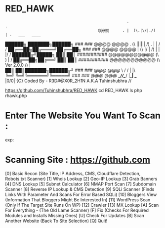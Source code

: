 # RED_HAWK

                                                           .              .
                                              @@@@@      . |  (\.|\/|./)  | .   ___   ____
  ██████╗ ███████╗██████╗    ###     ###    @@@@ @@@@    .   (\ |||||| /)   .  |   | /   /
  ██╔══██╗██╔════╝██╔══██╗   ###     ###   @@@@   @@@@   |  (\  |/  \|  /)  |  |   |/   /
  ██████╔╝█████╗  ██║  ██║   ###########   @@@@@@@@@@@     (\             )    |       /
  ██╔══██╗██╔══╝  ██║  ██║   ###########   @@@@@@@@@@@    (\  Ver  2.0.0  /)   |       \
  ██║  ██║███████╗██████╔╝   ###     ###   @@@     @@@     \      \/      /    |   |\   \
  ╚═╝  ╚═╝╚══════╝╚═════╝    ###     ###   @@@     @@@      \____/\/\____/     |___| \___\
                                                                |0\/0|
         {C} Coded By - R3D#@X0R_2H1N A.K.A Tuhinshubhra         \/\/

https://github.com/Tuhinshubhra/RED_HAWK
cd RED_HAWK
ls
php rhawk.php
# Enter The Website You Want To Scan : 
exp:

#  Scanning Site : https://github.com
      

 [0]  Basic Recon (Site Title, IP Address, CMS, Cloudflare Detection, Robots.txt Scanner) 
 [1]  Whois Lookup 
 [2]  Geo-IP Lookup 
 [3]  Grab Banners 
 [4]  DNS Lookup 
 [5]  Subnet Calculator 
 [6]  NMAP Port Scan 
 [7]  Subdomain Scanner 
 [8]  Reverse IP Lookup & CMS Detection 
 [9]  SQLi Scanner (Finds Links With Parameter And Scans For Error Based SQLi) 
 [10] Bloggers View (Information That Bloggers Might Be Interested In) 
 [11] WordPress Scan (Only If The Target Site Runs On WP) 
 [12] Crawler 
 [13] MX Lookup 
 [A]  Scan For Everything - (The Old Lame Scanner) 
 [F]  Fix (Checks For Required Modules and Installs Missing Ones) 
 [U]  Check For Updates 
 [B]  Scan Another Website (Back To Site Selection) 
 [Q]  Quit! 


